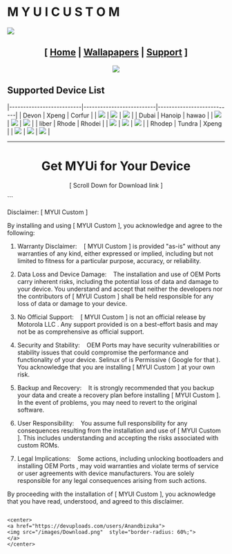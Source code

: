 # M Y U I   C U S T O M

![](images/xbanner.jpg)

<center> 
<h2><span>[ <a href="/index.md">Home</a> | </span>
	<span><a href="/wallpapers/">Wallapapers</a> | </span>
	<span><a href="https://t.me/hanoipprojects">Support</a> ]</span>
</h2></center>


<center>
<img src="intro.png" style="border-radius: 50%;">
</center>


## Supported Device List 

|--------------------------|--------------------------|---------------------------|
| Devon | Xpeng | Corfur |
| ![](devices/Devon/1.png) | ![](devices/xpeng/1.png) | ![](devices/Corfur/1.png) |
| Dubai | Hanoip | hawao |
| ![](devices/Dubai/1.png) | ![](devices/Hanoip/1.png) | ![](devices/hawao/1.png) |
| liber | Rhode | Rhodei |
| ![](devices/liber/1.png) | ![](devices/Rhode/1.png) | ![](devices/Rhodei/1.png) |
| Rhodep | Tundra | Xpeng |
| ![](devices/Rhodep/1.png) | ![](devices/Tundra/1.png) | ![](devices/xpeng/1.png) |


---

<center>
<h1>Get MYUi for Your Device</h1>
<p>[ Scroll Down for Download link ]</p>
</center>
```

Disclaimer: [ MYUI Custom ] 

By installing and using [ MYUI Custom ], you acknowledge and agree to the following:

1. Warranty Disclaimer:
   [ MYUI Custom ] is provided "as-is" without any warranties of any kind, either expressed or implied, including but not limited to fitness for a particular purpose, accuracy, or reliability.

2. Data Loss and Device Damage:
   The installation and use of OEM Ports carry inherent risks, including the potential loss of data and damage to your device. You understand and accept that neither the developers nor the contributors of [ MYUI Custom ] shall be held responsible for any loss of data or damage to your device.

3. No Official Support:
   [ MYUI Custom ] is not an official release by Motorola LLC . Any support provided is on a best-effort basis and may not be as comprehensive as official support.

4. Security and Stability:
   OEM Ports may have security vulnerabilities or stability issues that could compromise the performance and functionality of your device. Selinux of is Permissive ( Google for that ). You acknowledge that you are installing [ MYUI Custom ] at your own risk.

5. Backup and Recovery:
   It is strongly recommended that you backup your data and create a recovery plan before installing [ MYUI Custom ]. In the event of problems, you may need to revert to the original software.

6. User Responsibility:
   You assume full responsibility for any consequences resulting from the installation and use of [ MYUI Custom ]. This includes understanding and accepting the risks associated with custom ROMs.

7. Legal Implications:
   Some actions, including unlocking bootloaders and installing OEM Ports , may void warranties and violate terms of service or user agreements with device manufacturers. You are solely responsible for any legal consequences arising from such actions.

By proceeding with the installation of [ MYUI Custom ], you acknowledge that you have read, understood, and agreed to this disclaimer.
```

<center>
<a href="https://devuploads.com/users/Anandbizuka">
<img src="/images/Download.png"  style="border-radius: 60%;">
</a>
</center>
